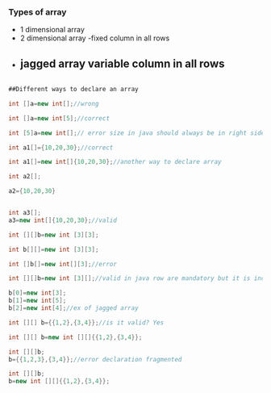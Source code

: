 
### Types of array
* 1 dimensional array
* 2 dimensional array -fixed column in all rows
* ##  jagged array variable column in all rows

```java

##Different ways to declare an array

int []a=new int[];//wrong

int []a=new int[5];//correct

int [5]a=new int[];// error size in java should always be in right side(RHS)

int a1[]={10,20,30};//correct

int a1[]=new int[]{10,20,30};//another way to declare array

int a2[];

a2={10,20,30}


int a3[];
a3=new int[]{10,20,30};//valid

int [][]b=new int [3][3];

int b[][]=new int [3][3];

int []b[]=new int[][3];//error

int [][]b=new int [3][];//valid in java row are mandatory but it is incomplete to make it complete

b[0]=new int[3];
b[1]=new int[5];
b[2]=new int[4];//ex of jagged array

int [][] b={{1,2},{3,4}};//is it valid? Yes

int [][] b=new int [][]{{1,2},{3,4}};

int [][]b;
b={{1,2,3},{3,4}};//error declaration fragmented

int [][]b;
b=new int [][]{{1,2},{3,4}};
```
